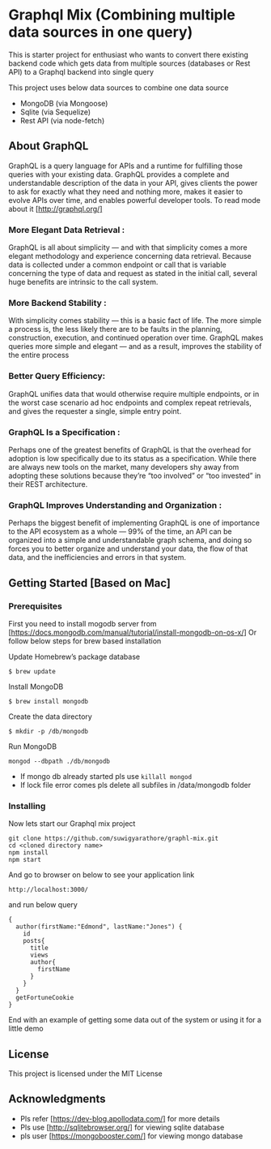 # Graphql Mix (Combining multiple data sources in one query)

This is starter project for enthusiast who wants to convert there existing backend code
which gets data from multiple sources (databases or Rest API) to a Graphql backend into single query

This project uses below data sources to combine one data source

* MongoDB (via Mongoose)
* Sqlite (via Sequelize)
* Rest API (via node-fetch)

## About GraphQL

GraphQL is a query language for APIs and a runtime for fulfilling those queries with your existing data. GraphQL provides a complete and understandable description of the data in your API, gives clients the power to ask for exactly what they need and nothing more, makes it easier to evolve APIs over time, and enables powerful developer tools.
To read mode about it [http://graphql.org/]

### More Elegant Data Retrieval :
GraphQL is all about simplicity — and with that simplicity comes a more elegant methodology and experience concerning data retrieval. Because data is collected under a common endpoint or call that is variable concerning the type of data and request as stated in the initial call, several huge benefits are intrinsic to the call system.

### More Backend Stability :
With simplicity comes stability — this is a basic fact of life. The more simple a process is, the less likely there are to be faults in the planning, construction, execution, and continued operation over time. GraphQL makes queries more simple and elegant — and as a result, improves the stability of the entire process

### Better Query Efficiency: 
GraphQL unifies data that would otherwise require multiple endpoints, or in the worst case scenario ad hoc endpoints and complex repeat retrievals, and gives the requester a single, simple entry point.

### GraphQL Is a Specification :
Perhaps one of the greatest benefits of GraphQL is that the overhead for adoption is low specifically due to its status as a specification. While there are always new tools on the market, many developers shy away from adopting these solutions because they’re “too involved” or “too invested” in their REST architecture.

### GraphQL Improves Understanding and Organization :
Perhaps the biggest benefit of implementing GraphQL is one of importance to the API ecosystem as a whole — 99% of the time, an API can be organized into a simple and understandable graph schema, and doing so forces you to better organize and understand your data, the flow of that data, and the inefficiencies and errors in that system.

## Getting Started [Based on Mac]

### Prerequisites

First you need to install mogodb server from [https://docs.mongodb.com/manual/tutorial/install-mongodb-on-os-x/]
Or follow below steps for brew based installation

Update Homebrew’s package database
```
$ brew update
```

Install MongoDB
```
$ brew install mongodb
```

Create the data directory
```
$ mkdir -p /db/mongodb
``` 

Run MongoDB
```
mongod --dbpath ./db/mongodb

```
* If mongo db already started pls use  ``` killall mongod ```
* If lock file error comes pls delete all subfiles in /data/mongodb folder


### Installing

Now lets start our Graphql mix project 

```
git clone https://github.com/suwigyarathore/graphl-mix.git
cd <cloned directory name>
npm install
npm start
```

And go to browser on below to see your application link

```
http://localhost:3000/
```

and run below query


```
{
  author(firstName:"Edmond", lastName:"Jones") {
    id
    posts{
      title
      views
      author{
        firstName
      }
    }
  }
  getFortuneCookie
}
```

End with an example of getting some data out of the system or using it for a little demo


## License

This project is licensed under the MIT License 

## Acknowledgments

* Pls refer [https://dev-blog.apollodata.com/] for more details
* Pls use [http://sqlitebrowser.org/] for viewing sqlite database
* pls user [https://mongobooster.com/] for viewing mongo database
